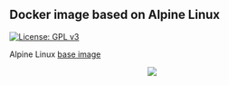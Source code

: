 ## Docker image based on Alpine Linux

[![License: GPL v3](https://img.shields.io/badge/License-GPL%20v3-blue.svg)](https://github.com/krestovolt/alpine-docker/blob/master/LICENSE)

Alpine Linux [base image](https://hub.docker.com/_/alpine/)

<div style="text-align:center"><img src ="https://www.docker.com/sites/default/files/Whale%20Logo332_5.png" /></div>